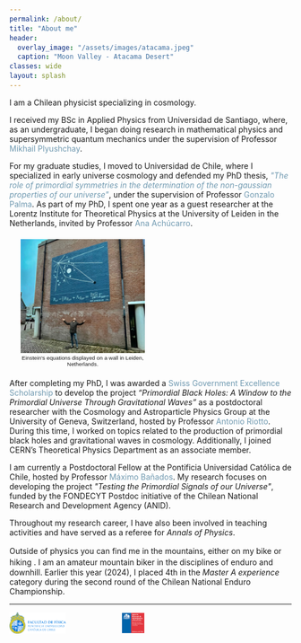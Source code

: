 ```yaml
---
permalink: /about/
title: "About me"
header:
  overlay_image: "/assets/images/atacama.jpeg"
  caption: "Moon Valley - Atacama Desert"
classes: wide
layout: splash
---
```



I am a Chilean physicist specializing in cosmology.

I received my BSc in Applied Physics from Universidad de Santiago, where, as an undergraduate, I began doing research in mathematical physics and supersymmetric quantum mechanics under the supervision of Professor <a href="https://fisica.postgrado.usach.cl/en/mikhail-plyushchay" style="color: #6f99b0; text-decoration: none;">Mikhail Plyushchay</a>.

For my graduate studies, I moved to Universidad de Chile, where I specialized in early universe cosmology and defended my PhD thesis, <a href="https://repositorio.uchile.cl/handle/2250/181845" style="color: #6f99b0; text-decoration: none;">*"The role of primordial symmetries in the determination of the non-gaussian properties of our universe"*</a>, under the supervision of Professor <a href="https://portafolio-academico.uchile.cl/perfil/46164-Gonzalo-Alejandro-Palma-Quilodrán" style="color: #6f99b0; text-decoration: none;">Gonzalo Palma</a>. As part of my PhD, I spent one year as a guest researcher at the Lorentz Institute for Theoretical Physics at the University of Leiden in the Netherlands, invited by Professor <a href="https://en.wikipedia.org/wiki/Ana_Achúcarro" style="color: #6f99b0; text-decoration: none;">Ana Achúcarro</a>.


<figure style="width: 44%; margin: 20px;"  class="align-right">
  <img src="/assets/images/leidenwall.jpeg" alt="">
<figcaption style="text-align: center; width: 100%; font-family: sans-serif; font-size: .7em; font-weight: lighter;">Einstein's equations displayed on a wall in Leiden, Netherlands.</figcaption>
</figure>


After completing my PhD, I was awarded a <a href="https://www.sbfi.admin.ch/sbfi/en/home/education/scholarships-and-grants/swiss-government-excellence-scholarships.html" style="color: #6f99b0; text-decoration: none;">Swiss Government Excellence Scholarship</a> to develop the project *“Primordial Black Holes: A Window to the Primordial Universe Through Gravitational Waves”* as a postdoctoral researcher with the Cosmology and Astroparticle Physics Group at the University of Geneva, Switzerland, hosted by Professor <a href="https://www.istitutoveneto.it/flex/cm/pages/ServeBLOB.php/L/IT/IDPagina/1869" style="color: #6f99b0; text-decoration: none;">Antonio Riotto</a>. During this time, I worked on topics related to the production of primordial black holes and gravitational waves in cosmology. Additionally, I joined CERN’s Theoretical Physics Department as an associate member.

I am currently a Postdoctoral Fellow at the Pontificia Universidad Católica de Chile, hosted by Professor <a href="https://fisica.uc.cl/en/academico/maximo-banados-2/" style="color: #6f99b0; text-decoration: none;">Máximo Bañados</a>. My research focuses on developing the project *"Testing the Primordial Signals of our Universe"*, funded by the FONDECYT Postdoc initiative of the Chilean National Research and Development Agency (ANID).


Throughout my research career, I have also been involved in teaching activities and have served as a referee for *Annals of Physics*.


Outside of physics you can find me in the mountains, either on my bike <a href="/assets/images/bike.jpeg" data-lightbox="image-1" data-title="Flying on my bike at Cerro San Cristobal in Santiago"><i class="fa-regular fa-image" aria-hidden="true" style="color: black; font-size: 16px;"></i></a>  or hiking <a href="/assets/images/pintor.jpeg" data-lightbox="image-1" data-title="Summit of Cerro Pintor at 4180 MASL. In the background you can see Cerro el Plomo (5424 MASL)"><i class="fa-regular fa-image" aria-hidden="true" style="color: black; font-size: 16px;"></i></a>. I am an amateur mountain biker in the disciplines of enduro and downhill. Earlier this year (2024), I placed 4th in the *Master A experience* category during the second round of the Chilean National Enduro Championship. 





----------------------------------------

<div style="display: flex; justify-content: left; align-items: center; gap: 100px;">
  <figure style="width: 20%; margin: 0;">
    <a href="https://fisica.uc.cl/en/" target="_blank" rel="noopener noreferrer">
      <img src="/assets/images/logos/fisicauc.png" alt="FisicaUC Logo" style="width: 100%; height: auto;">
    </a>
  </figure>
  <figure style="width: 8%; margin: 0;">
    <a href="https://anid.cl/about-us/" target="_blank" rel="noopener noreferrer">
      <img src="/assets/images/logos/anid.png" alt="ANID Logo" style="width: 100%; height: auto;">
    </a>
  </figure>
</div>

